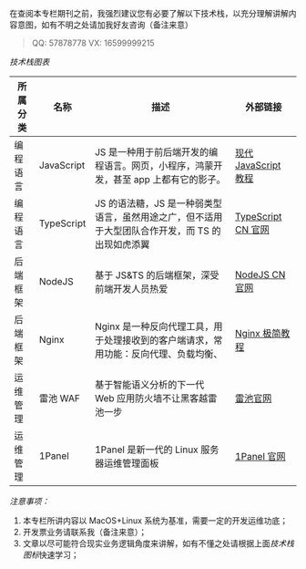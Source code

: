在查阅本专栏期刊之前，我强烈建议您有必要了解以下技术栈，以充分理解讲解内容意图，如有不明之处请加我好友咨询（备注来意）

> QQ: 57878778 VX: 16599999215

_技术栈图表_

| 所属分类 | 名称       | 描述                                                                                             | 外部链接                                                                    |
| -------- | ---------- | ------------------------------------------------------------------------------------------------ | --------------------------------------------------------------------------- |
| 编程语言 | JavaScript | JS 是一种用于前后端开发的编程语言。网页，小程序，鸿蒙开发，甚至 app 上都有它的影子。             | [现代 JavaScript 教程](https://zh.javascript.info/)                         |
| 编程语言 | TypeScript | JS 的语法糖，JS 是一种弱类型语言，虽然用途之广，但不适用于大型团队合作开发，而 TS 的出现如虎添翼 | [TypeScript CN 官网](https://www.typescriptlang.org/zh/)                    |
| 后端框架 | NodeJS     | 基于 JS&TS 的后端框架，深受前端开发人员热爱                                                      | [NodeJS CN 官网](https://nodejs.cn/)                                        |
| 后端框架 | Nginx      | Nginx 是一种反向代理工具，用于处理接收到的客户端请求，常用功能：反向代理、负载均衡、             | [Nginx 极简教程](https://dunwu.github.io/nginx-tutorial/#/nginx-quickstart) |
| 运维管理 | 雷池 WAF   | 基于智能语义分析的下一代 Web 应用防火墙不让黑客越雷池一步                                        | [雷池官网](https://waf-ce.chaitin.cn/)                                      |
| 运维管理 | 1Panel     | 1Panel 是新一代的 Linux 服务器运维管理面板                                                       | [1Panel 官网](https://1panel.cn/)                                           |

_注意事项：_

1. 本专栏所讲内容以 MacOS+Linux 系统为基准，需要一定的开发运维功底；
2. 开发票业务请联系我（备注来意）；
3. 文章以尽可能符合现实业务逻辑角度来讲解，如有不懂之处请根据上面*技术栈图标*快速学习；
